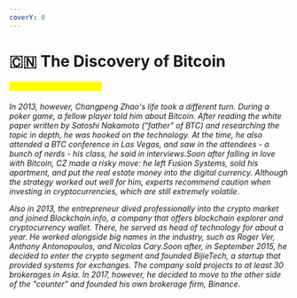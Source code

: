 ```yaml
---
coverY: 0
---
```


# 🇨🇳 The Discovery of Bitcoin

#### <mark style="color:yellow;">The Discovery of Bitcoin</mark>

_In 2013, however, Changpeng Zhao's life took a different turn. During a poker game, a fellow player told him about Bitcoin. After reading the white paper written by Satoshi Nakamoto ("father" of BTC) and researching the topic in depth, he was hooked on the technology. At the time, he also attended a BTC conference in Las Vegas, and saw in the attendees - a bunch of nerds - his class, he said in interviews.Soon after falling in love with Bitcoin, CZ made a risky move: he left Fusion Systems, sold his apartment, and put the real estate money into the digital currency. Although the strategy worked out well for him, experts recommend caution when investing in cryptocurrencies, which are still extremely volatile._

_Also in 2013, the entrepreneur dived professionally into the crypto market and joined Blockchain.info, a company that offers blockchain explorer and cryptocurrency wallet. There, he served as head of technology for about a year. He worked alongside big names in the industry, such as Roger Ver, Anthony Antonopoulos, and Nicolas Cary.Soon after, in September 2015, he decided to enter the crypto segment and founded BijieTech, a startup that provided systems for exchanges. The company sold projects to at least 30 brokerages in Asia. In 2017, however, he decided to move to the other side of the "counter" and founded his own brokerage firm, Binance._
